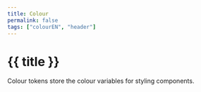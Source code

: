 ```yaml
---
title: Colour
permalink: false
tags: ["colourEN", "header"]
---
```


# {{ title }}

Colour tokens store the colour variables for styling components.

